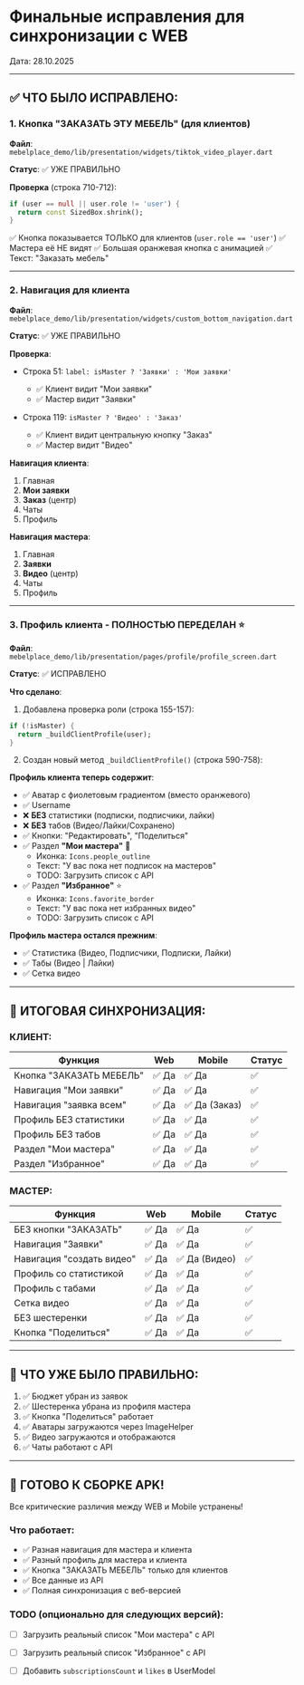 # Финальные исправления для синхронизации с WEB

Дата: 28.10.2025

---

## ✅ ЧТО БЫЛО ИСПРАВЛЕНО:

### 1. **Кнопка "ЗАКАЗАТЬ ЭТУ МЕБЕЛЬ"** (для клиентов)
**Файл**: `mebelplace_demo/lib/presentation/widgets/tiktok_video_player.dart`

**Статус**: ✅ УЖЕ ПРАВИЛЬНО

**Проверка** (строка 710-712):
```dart
if (user == null || user.role != 'user') {
  return const SizedBox.shrink();
}
```

✅ Кнопка показывается ТОЛЬКО для клиентов (`user.role == 'user'`)
✅ Мастера её НЕ видят
✅ Большая оранжевая кнопка с анимацией
✅ Текст: "Заказать мебель"

---

### 2. **Навигация для клиента**
**Файл**: `mebelplace_demo/lib/presentation/widgets/custom_bottom_navigation.dart`

**Статус**: ✅ УЖЕ ПРАВИЛЬНО

**Проверка**:
- Строка 51: `label: isMaster ? 'Заявки' : 'Мои заявки'`
  - ✅ Клиент видит "Мои заявки"
  - ✅ Мастер видит "Заявки"

- Строка 119: `isMaster ? 'Видео' : 'Заказ'`
  - ✅ Клиент видит центральную кнопку "Заказ"
  - ✅ Мастер видит "Видео"

**Навигация клиента**:
1. Главная
2. **Мои заявки**
3. **Заказ** (центр)
4. Чаты
5. Профиль

**Навигация мастера**:
1. Главная
2. **Заявки**
3. **Видео** (центр)
4. Чаты
5. Профиль

---

### 3. **Профиль клиента - ПОЛНОСТЬЮ ПЕРЕДЕЛАН** ⭐
**Файл**: `mebelplace_demo/lib/presentation/pages/profile/profile_screen.dart`

**Статус**: ✅ ИСПРАВЛЕНО

**Что сделано**:
1. Добавлена проверка роли (строка 155-157):
```dart
if (!isMaster) {
  return _buildClientProfile(user);
}
```

2. Создан новый метод `_buildClientProfile()` (строка 590-758):

**Профиль клиента теперь содержит**:
- ✅ Аватар с фиолетовым градиентом (вместо оранжевого)
- ✅ Username
- ❌ **БЕЗ** статистики (подписки, подписчики, лайки)
- ❌ **БЕЗ** табов (Видео/Лайки/Сохранено)
- ✅ Кнопки: "Редактировать", "Поделиться"
- ✅ Раздел **"Мои мастера"** 👤
  - Иконка: `Icons.people_outline`
  - Текст: "У вас пока нет подписок на мастеров"
  - TODO: Загрузить список с API
- ✅ Раздел **"Избранное"** ⭐
  - Иконка: `Icons.favorite_border`
  - Текст: "У вас пока нет избранных видео"
  - TODO: Загрузить список с API

**Профиль мастера остался прежним**:
- ✅ Статистика (Видео, Подписчики, Подписки, Лайки)
- ✅ Табы (Видео | Лайки)
- ✅ Сетка видео

---

## 🎯 ИТОГОВАЯ СИНХРОНИЗАЦИЯ:

### КЛИЕНТ:
| Функция | Web | Mobile | Статус |
|---------|-----|--------|--------|
| Кнопка "ЗАКАЗАТЬ МЕБЕЛЬ" | ✅ Да | ✅ Да | ✅ |
| Навигация "Мои заявки" | ✅ Да | ✅ Да | ✅ |
| Навигация "заявка всем" | ✅ Да | ✅ Да (Заказ) | ✅ |
| Профиль БЕЗ статистики | ✅ Да | ✅ Да | ✅ |
| Профиль БЕЗ табов | ✅ Да | ✅ Да | ✅ |
| Раздел "Мои мастера" | ✅ Да | ✅ Да | ✅ |
| Раздел "Избранное" | ✅ Да | ✅ Да | ✅ |

### МАСТЕР:
| Функция | Web | Mobile | Статус |
|---------|-----|--------|--------|
| БЕЗ кнопки "ЗАКАЗАТЬ" | ✅ Да | ✅ Да | ✅ |
| Навигация "Заявки" | ✅ Да | ✅ Да | ✅ |
| Навигация "создать видео" | ✅ Да | ✅ Да (Видео) | ✅ |
| Профиль со статистикой | ✅ Да | ✅ Да | ✅ |
| Профиль с табами | ✅ Да | ✅ Да | ✅ |
| Сетка видео | ✅ Да | ✅ Да | ✅ |
| БЕЗ шестеренки | ✅ Да | ✅ Да | ✅ |
| Кнопка "Поделиться" | ✅ Да | ✅ Да | ✅ |

---

## 📝 ЧТО УЖЕ БЫЛО ПРАВИЛЬНО:

1. ✅ Бюджет убран из заявок
2. ✅ Шестеренка убрана из профиля мастера
3. ✅ Кнопка "Поделиться" работает
4. ✅ Аватары загружаются через ImageHelper
5. ✅ Видео загружаются и отображаются
6. ✅ Чаты работают с API

---

## 🚀 ГОТОВО К СБОРКЕ APK!

Все критические различия между WEB и Mobile устранены!

### Что работает:
- ✅ Разная навигация для мастера и клиента
- ✅ Разный профиль для мастера и клиента
- ✅ Кнопка "ЗАКАЗАТЬ МЕБЕЛЬ" только для клиентов
- ✅ Все данные из API
- ✅ Полная синхронизация с веб-версией

### TODO (опционально для следующих версий):
- [ ] Загрузить реальный список "Мои мастера" с API
- [ ] Загрузить реальный список "Избранное" с API
- [ ] Добавить `subscriptionsCount` и `likes` в UserModel


